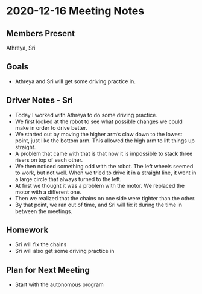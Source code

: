 # 2020-12-16 Meeting Notes

## Members Present  
Athreya, Sri

## Goals  
- Athreya and Sri will get some driving practice in.

## Driver Notes - Sri
- Today I worked with Athreya to do some driving practice. 
- We first looked at the robot to see what possible changes we could make in order to drive better. 
- We started out by moving the higher arm’s claw down to the lowest point, just like the bottom arm. This allowed the high arm to lift things up straight. 
- A problem that came with that is that now it is impossible to stack three risers on top of each other. 
- We then noticed something odd with the robot. The left wheels seemed to work, but not well. When we tried to drive it in a straight line, it went in a large circle that always turned to the left. 
- At first we thought it was a problem with the motor. We replaced the motor with a different one. 
- Then we realized that the chains on one side were tighter than the other. 
- By that point, we ran out of time, and Sri will fix it during the time in between the meetings.  


## Homework  
- Sri will fix the chains
- Sri will also get some driving practice in

## Plan for Next Meeting  
- Start with the autonomous program
